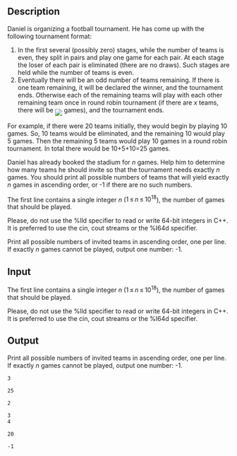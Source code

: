 ## Description

<div><p>Daniel is organizing a football tournament. He has come up with the following tournament format: </p><ol> <li> In the first several (possibly zero) stages, while the number of teams is even, they split in pairs and play one game for each pair. At each stage the loser of each pair is eliminated (there are no draws). Such stages are held while the number of teams is even. </li><li> Eventually there will be an odd number of teams remaining. If there is one team remaining, it will be declared the winner, and the tournament ends. Otherwise each of the remaining teams will play with each other remaining team once in round robin tournament (if there are <span class="tex-span"><i>x</i></span> teams, there will be <img align="middle" class="tex-formula" src="file://SubYIHWa.png" style="max-width: 100.0%;max-height: 100.0%;"> games), and the tournament ends. </li></ol><p>For example, if there were 20 teams initially, they would begin by playing 10 games. So, 10 teams would be eliminated, and the remaining 10 would play 5 games. Then the remaining 5 teams would play 10 games in a round robin tournament. In total there would be 10+5+10=25 games.</p><p>Daniel has already booked the stadium for <span class="tex-span"><i>n</i></span> games. Help him to determine how many teams he should invite so that the tournament needs <span class="tex-font-style-bf">exactly</span> <span class="tex-span"><i>n</i></span> games. You should print all possible numbers of teams that will yield exactly <span class="tex-span"><i>n</i></span> games in ascending order, or <span class="tex-font-style-tt">-1</span> if there are no such numbers.</p></div><div class="input-specification"><p>The first line contains a single integer <span class="tex-span"><i>n</i></span> (<span class="tex-span">1 ≤ <i>n</i> ≤ 10<sup class="upper-index">18</sup></span>), the number of games that should be played.</p><p>Please, do not use the <span class="tex-font-style-tt">%lld</span> specifier to read or write 64-bit integers in С++. It is preferred to use the <span class="tex-font-style-tt">cin</span>, <span class="tex-font-style-tt">cout</span> streams or the <span class="tex-font-style-tt">%I64d</span> specifier.</p></div><div class="output-specification"><p>Print all possible numbers of invited teams in ascending order, one per line. If exactly <span class="tex-span"><i>n</i></span> games cannot be played, output one number: <span class="tex-font-style-tt">-1</span>.</p></div>

## Input

<p>The first line contains a single integer <span class="tex-span"><i>n</i></span> (<span class="tex-span">1 ≤ <i>n</i> ≤ 10<sup class="upper-index">18</sup></span>), the number of games that should be played.</p><p>Please, do not use the <span class="tex-font-style-tt">%lld</span> specifier to read or write 64-bit integers in С++. It is preferred to use the <span class="tex-font-style-tt">cin</span>, <span class="tex-font-style-tt">cout</span> streams or the <span class="tex-font-style-tt">%I64d</span> specifier.</p>

## Output

<p>Print all possible numbers of invited teams in ascending order, one per line. If exactly <span class="tex-span"><i>n</i></span> games cannot be played, output one number: <span class="tex-font-style-tt">-1</span>.</p>





```input1
3

```




```input2
25

```




```input3
2

```




```output1
3
4

```




```output2
20

```




```output3
-1

```


